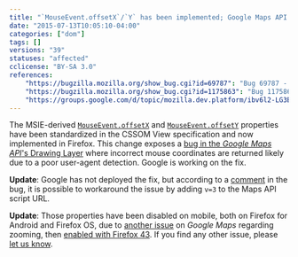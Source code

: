 ```yaml
---
title: "`MouseEvent.offsetX`/`Y` has been implemented; Google Maps API behaves wrongly"
date: "2015-07-13T10:05:10-04:00"
categories: ["dom"]
tags: []
versions: "39"
statuses: "affected"
cclicense: "BY-SA 3.0"
references:
    "https://bugzilla.mozilla.org/show_bug.cgi?id=69787": "Bug 69787 - Implement MSIE\'s event.offsetX, event.offsetY as mouse coordinates inside target element"
    "https://bugzilla.mozilla.org/show_bug.cgi?id=1175863": "Bug 1175863 - Google Maps API V3 drawing manager bug"
    "https://groups.google.com/d/topic/mozilla.dev.platform/ibv6l2-LG3E/discussion": "Intent to ship: MouseEvent.offsetX/Y"
---
```

The MSIE-derived [`MouseEvent.offsetX`](https://developer.mozilla.org/en-US/docs/Web/API/MouseEvent/offsetX) and [`MouseEvent.offsetY`](https://developer.mozilla.org/en-US/docs/Web/API/MouseEvent/offsetY) properties have been standardized in the CSSOM View specification and now implemented in Firefox. This change exposes a [bug in the *Google Maps API*'s Drawing Layer](https://code.google.com/p/gmaps-api-issues/issues/detail?id=8278) where incorrect mouse coordinates are returned likely due to a poor user-agent detection. Google is working on the fix.

**Update**: Google has not deployed the fix, but according to a [comment](https://bugzilla.mozilla.org/show_bug.cgi?id=1175863#c24) in the bug, it is possible to workaround the issue by adding `v=3` to the Maps API script URL.

**Update**: Those properties have been disabled on mobile, both on Firefox for Android and Firefox OS, due to [another issue](https://bugzilla.mozilla.org/show_bug.cgi?id=1150284) on *Google Maps* regarding zooming, then [enabled with Firefox 43](https://bugzilla.mozilla.org/show_bug.cgi?id=1204841). If you find any other issue, please [let us know](https://www.fxsitecompat.com/en-US/contribute/).
